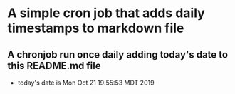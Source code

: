 A simple cron job that adds daily timestamps to markdown file
============================================================
## A chronjob run once daily adding today's date to this README.md file
* today's date is Mon Oct 21 19:55:53 MDT 2019

